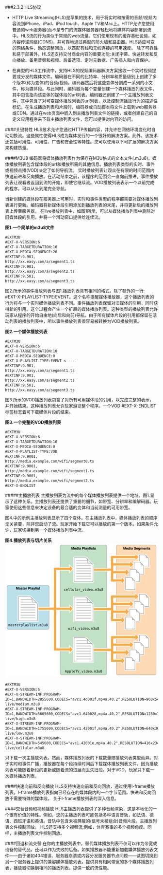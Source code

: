 ###2.3.2 HLS协议
- HTTP Live Streaming(HLS)是苹果的技术，用于将实时和按需的音频/视频内容流到iPhone、iPad、iPod touch、Apple TV和Mac上。HTTP允许您使用普通的web服务器(而不是专门的流媒体服务器)轻松地将媒体内容部署到流中。HLS流的行为类似于常规的web流量。它们使用现有的缓存基础设施，如内容传递网络(CDNS)，并可靠地通过典型的防火墙和路由器。HLS适应可变的网络条件，动态调整回放，以匹配有线和无线连接的可用速度。
除了可靠性和易于部署外，HLS还支持交付商业内容的重要功能:关闭字幕、快速转发和反向播放、备用音频和视频、后备选项、定时元数据、广告插入和内容保护。 
    
- 在典型的HLS工作流中，支持HLS的视频编码器解决方案接收一个实时视频提要或分发的媒体文件。编码器在不同的比特率、分辨率和质量级别上创建了多个版本(称为变体)的音频/视频。编码器然后将这些变体分割成一系列的小文件，称为媒体段。与此同时，编码器为每个变量创建一个媒体播放列表文件，其中包含指向该变体的媒体段的url列表。编码器还创建了一个主播放列表文件，其中包含了对可变媒体播放列表的url列表，以及控制流播放行为的描述性标记。在生成播放列表和片段时，编码器或自动脚本将文件上载到web服务器或CDN。通过在web页面中嵌入到主播放列表文件的链接，或者创建自己的自定义应用程序来下载主播放列表文件，您可以提供对内容的访问。

####关键特性
HLS技术允许您通过HTTP传输内容，并允许在网络环境变化时自动切换流。这些属性使得HLS成为媒体发行的一个很好的解决方案。此外，该技术还包括可用性、可用性、广告和安全性等特性。您可以使用以下可扩展的解决方案来构建质量。

####M3U8
编码器将媒体播放列表作为保存在M3U格式的文本文件(.m3u8)。媒体播放列表包含媒体段的url和播放所需的其他信息。播放列表类型的实时、事件或视频点播(VOD)决定了如何导航流。
实时播放列表让观众在有限的时间范围内快速前进和反向播放。在活动结束之前，该程序的范围会一直向前推进。事件播放列表让观看者返回到流的开始，即使它继续流。VOD播放列表表示一个以前完成的程序，可以从头到尾完全导航。

当新创建的媒体段在服务器上可用时，实时和事件类型的程序都需要对媒体播放列表进行更新。编码器将新媒体段引用添加到播放列表的末尾，并将更新后的播放列表上传至服务器。
在live播放列表中，如图1所示，可以从媒体播放列表中删除对旧媒体段的引用，并将一个滑动窗口提供给连续流。

**图1.一个简单的m3u8文件**
```
#EXTM3U
#EXT-X-VERSION:6
#EXT-X-TARGETDURATION:10
#EXT-X-MEDIA-SEQUENCE:26
#EXTINF:9.901,
http://xx.easy.com/a/segment1.ts
#EXTINF:9.901,
http://xx.easy.com/a/segment2.ts
#EXTINF:9.501,
http://xx.easy.com/a/segment3.ts
```

图2.所示的事件播放列表与图1.播放列表具有相同的格式，除了额外的一行: #EXT-X-PLAYLIST-TYPE:EVENT。这个名称提醒媒体播放器，这个播放列表的行为将与一个实时媒体播放列表不同。事件播放列表保留对旧媒体的引用，同时获得新的引用。这个过程会产生一个扩展的媒体播放列表。这种类型的播放列表允许玩家从程序的开始自由地(向后和向前)导航。由于所有媒体片段的引用都保留在活动列表的播放列表中，所以事件播放列表很容易被转换为VOD播放列表。

**图2.一个媒体播放列表**
```
#EXTM3U
#EXT-X-VERSION:6
#EXT-X-TARGETDURATION:10
#EXT-X-MEDIA-SEQUENCE:0
#EXT-X-PLAYLIST-TYPE:EVENT <-----
#EXTINF:9.901,
http://xx.easy.com/a/segment1.ts
#EXTINF:9.901,
http://xx.easy.com/a/segment2.ts
#EXTINF:9.501,
http://xx.easy.com/a/segment3.ts

```

图3.所示的VOD播放列表包含了对所有可用媒体段的引用，以完成完整的表示，并开始结束。这种播放列表允许玩家游览整个程序。一个VOD #EXT-X-ENDLIST标签标志着可下载媒体片段的结束。

**图3.一个完整的VOD播放列表**

```
#EXTM3U
#EXT-X-VERSION:6
#EXT-X-TARGETDURATION:10
#EXT-X-MEDIA-SEQUENCE:0
#EXT-X-PLAYLIST-TYPE:VOD
#EXTINF:9.9001,
http://media.example.com/wifi/segment0.ts
#EXTINF:9.9001,
http://media.example.com/wifi/segment1.ts
#EXTINF:9.9001,
http://media.example.com/wifi/segment2.ts
#EXT-X-ENDLIST

```

#####主播放列表
主播放列表为流中的每个媒体播放列表提供一个地址。图1.显示了这种关系。主播放列表还提供了重要的细节，如带宽、分辨率和编解码器。玩家使用这些信息来决定设备的最合适的变体和当前测量的可用带宽。

图4.中的示例主播放列表显示了四个变体。在主播放列表中，媒体播放列表的顺序无关紧要，除非您启动了流。玩家开始下载它可以播放的第一个版本。如果条件允许，玩家切换到另一个媒体播放列表中流。

**图4.播放列表与切片关系**
![](/assets/stream_playlists_2x.png)


```
#EXTM3U
#EXT-X-VERSION:6
#EXT-X-STREAM-INF:PROGRAM-ID=1,BANDWIDTH=2855600,CODECS="avc1.4d001f,mp4a.40.2",RESOLUTION=960x540
live/medium.m3u8
#EXT-X-STREAM-INF:PROGRAM-ID=1,BANDWIDTH=5605600,CODECS="avc1.640028,mp4a.40.2",RESOLUTION=1280x720
live/high.m3u8
#EXT-X-STREAM-INF:PROGRAM-ID=1,BANDWIDTH=1755600,CODECS="avc1.42001f,mp4a.40.2",RESOLUTION=640x360
live/low.m3u8
#EXT-X-STREAM-INF:PROGRAM-ID=1,BANDWIDTH=545600,CODECS="avc1.42001e,mp4a.40.2",RESOLUTION=416x234
live/cellular.m3u8
```
只下载一次主播放列表。然而，媒体播放列表的下载数量随播放列表类型而异。对于实时和事件广播，播放器在每个段持续时间后下载媒体播放列表文件，因为播放列表可能随着新段的更新或随着流的进展而丢失旧段。对于VOD，玩家只下载一次媒体播放列表。


####快速向前和反向播放
HLS支持快速向前和反向回放，通过使用I-frame播放列表。I-frame播放列表指向已经存在的媒体段内的一个字节范围。快进和反向回放不需要特殊的媒体段。
关于I-frame播放列表的深入信息。

####交替音频和视频播放
HLS主播放列表提供了多种音频渲染，这是本地化的一个很有价值的特性。例如，您的主播放列表可能包括多种语言音轨，如法语、德语、西班牙语和英语。音轨中包含未被屏蔽的(信号未被组合)音频片段。主播放列表文件控制回放。
HLS还支持多个视频流;例如，体育赛事的多个视频角度。同样，主播放列表文件控制回放。 

####回退和流交替
在你的主播放列表中，替代媒体播放列表不仅可以作为带宽或设备的替代品，还可以作为失败的后备。如果播放器不能重新加载媒体播放列表文件——由于诸如404错误、服务器崩溃或内容分发服务器节点问题——试图切换到另一个服务器上提供的兼容媒体播放列表。提供具有相同带宽的多个媒体播放列表，播放器切换到相同的播放列表，提供一致的流性能。


